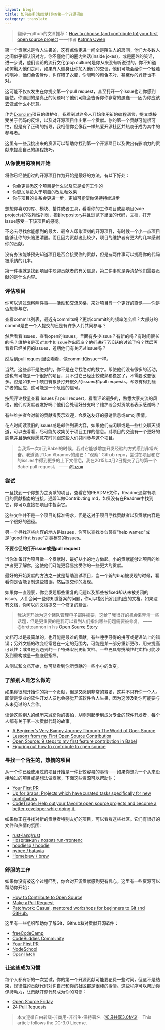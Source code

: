 ```yaml
---
layout: blogs
title: 如何选择(和贡献)你的第一个开源项目
category: translate
---
```

> 翻译于github的文章推荐：[How to choose (and contribute to) your first open source project](https://github.com/collections/choosing-projects)
 ——作者 [Katrina Owen](https://github.com/kytrinyx?page=2&tab=repositories)

第一个贡献总是令人生畏的，这有点像走进一间全是陌生人的房间，他们大多数人之间似乎都认识对方。你不懂他们的圈内笑话(inside jokes)，或是圈外的笑话，进一步说，他们谈论的流行文化(pop culture)是你从来没有听说过的。你不知道如何融入他们之间，如果有人侧身让你加入他们的交谈，他们可能会给你一个轻蔑的眼神，他们会告诉你，你穿错了衣服，你眼睛的颜色不对，甚至你的发音也不对。

这可能不仅仅发生在你提交第一个pull request，甚至打开一个issue也让你感到胆怯。你遇到的是真正的问题吗？他们可能会告诉你你非常的愚蠢——因为你应该去做点什么小玩意。

作为[Exercism](http://exercism.io)项目的维护者，我看到过许多人开始使用新的编程语言，提交或接受关于代码的反馈，以及对开源项目作出第一个贡献。你的第一个贡献可能很可怕，但是有了正确的指导，我相信你会像我一样热爱开源社区并热衷于成为其中的参与者。

这里有一些我挑出来的资源可以帮助你找到第一个开源项目以及做出有影响力的贡献来提高自己的编程技巧。

### 从你使用的项目开始
将你已经使用过的开源项目作为开始是最好的方法，有以下好处：

* 你会更熟悉这个项目是什么以及它是如何工作的
* 你更加能投入于项目的改进和效果
* 你与项目的关系会更进一步，更加可能使你保持持续进步

想想你喜欢的库、模块、插件或者工具，看看你的工作项目或副项目(side projects)的依赖性列表，找到repository并且浏览下里面的代码，文档，打开issue感受一下该项目的感觉。

不必去寻找你能想到的最大、最令人印象深刻的开源项目，有时候一个小一点项目能够让你的头脑更清醒。而且因为贡献者比较少，项目的维护者有更大的几率感谢你的贡献。

没有办法能够预先知道项目是否会接受你的贡献，但是有两件事可以提高你的代码被采纳的几率。

第一件事就是找到项目中欢迎贡献者的有关信息，第二件事就是弄清楚他们需要贡献的是什么内容。

### 评估项目
你可以通过观察两件事——活动和交流风格，来对项目有一个更好的直觉——你是否想参与它。

查看commits列表，最近有commits吗？更新commit的的频率怎么样？大部分的commit是由一个人提交的还是有许多人们共同参与？

然后看看issues，查看open的issues。里面有多少issue？有新的吗？有时间很长的吗？维护者是否对其中的issue作出回应？他们进行了活跃的讨论了吗？然后再看看已经关闭的issues，近期他们有关闭过issue吗？

然后到pull request里面看看，像commit和issue一样。

当然，这些都不是绝对的，你不是在寻找绝对的数字。即使他们没有很多的活动，这也有可能是一个很好的项目，只不过它已经比较成熟和稳定了，不需要改变很多。但是如果一个项目有很多打开很久的issues和pull requests，却没有得到维护者的回应，这可能是一个危险的信号。

按照评论数量查看 issues 和 pull request，看看评论最多的，熟悉大家交流的风格，他们对贡献者友好吗？他们会处理好分支吗？维护者会对贡献者表示感谢吗？

有些维护者会对新的贡献者表示欢迎，会发送友好的感谢信息或emoji表情。

花点时间读读旧的issues或是邮件列表内容，如果他们有闲聊或是一些社交聊天频道，可以去看看，尽可能的收集关于项目工作的信息。对项目的交流有一个更好的感觉并且确保你愿意花时间跟这些人们共同参与这个项目。

> 当我第一次听到Babel的时候，我对它能够增加开发经验的方式感到非常兴奋。我遵循了Dan Abramov的建议：“观察” Github repo，尝试在项目和它的issues中得到更多的上下文信息，我在2015年3月2日提交了我的第一个 Babel pull request。
—— [@hzoo](https://github.com/open-source/stories/hzoo)

### 尝试
一旦找到一个你想为之贡献的项目，查看它的README文件，Readme通常有项目的贡献指南的链接，通常叫做Contributing.md，如果没有在Readme中找到它，你可以直接在项目中搜索它。

这些文件并不是一个项目的标准需求，但是这对于项目寻找贡献者以及贡献内容是一个很好的途径。

另一个寻找这些内容的地方是issues，你可以查找类似带有“help wanted”或是“good first issue”之类标签的issues。

**不要仓促的打开issue或是pull request**

当你准备好为项目做一个贡献时，最好从小的地方做起。小的贡献能够让项目的维护者更了解你，这使他们可能更容易接受你的一些更大的贡献。

最好的开始贡献的方法之一就是帮助测试项目，当一个新的bug被发现的时候，看看你是否能复制这些错误，然后提交你的发现。

如果你一直观察，你会发现那些重复的问题以及那些被fixed却从未被关闭的issue。人们会问一些你知道答案的问题，你可以指引他们到相应的文档，如果没有文档，你可以向文档提交一个修复的建议。

>我决定开始为这个团队管理电子邮件摘要，这给了我很好的机会来弄清一些话题，但是更重要的是我可以看到人们指出哪些问题需要被修复。
—— @brettcannon in his [Open Source Story](https://github.com/open-source/stories/brettcannon)

文档可以是最简单的，也可能是最难的贡献。有些唾手可得的拼写或是语法上的错误；另外文档的改变经常是在一定的范围内，可能是某一部分重新更改，用来提高可读性；或者是为遇到的一个特殊案例更新文档。一些更具有挑战性的文档可能涉及到重构或是一些底层指导。

从测试和文档开始，你可以看到你所贡献的一些小小的改变。

### 了解别人是怎么做的
如果你很想开始你的第一个贡献，但是又感到非常的紧张，这并不只有你一个人。即使是专业的软件开发人员也会感觉开源软件令人生畏，因为这涉及到你可能要与从未见过的人合作。

读读这些别人的经历来减弱你的害怕，从刚刚起步到成为专业的软件开发者，每个人都有关于第一次贡献代码的故事。

* [A Beginner’s Very Bumpy Journey Through The World of Open Source](https://medium.freecodecamp.org/a-beginners-very-bumpy-journey-through-the-world-of-open-source-4d108d540b39)
* [Lessons from my First Open Source Contribution](https://dev.to/andy/lessons-from-my-first-open-source-contribution)
* [Open Source: 9 steps to my first feature contribution in Babel](https://maurobringolf.ch/2017/07/open-source-9-steps-to-my-first-feature-contribution-in-babel)
* [Figuring out how to contribute to open source](https://jvns.ca/blog/2017/08/06/contributing-to-open-source/)

### 寻找一个陌生的，热情的项目
从一个你已经使用过的项目开始是一件比较容易的事情——如果你想为一个从来没接触过的项目或是想法做贡献，下面这些资源可以帮助你：
* [Your First PR](https://yourfirstpr.github.io/)
* [Up for Grabs: Projects which have curated tasks specifically for new contributors](http://up-for-grabs.net/#/)
* [CodeTriage: Help out your favorite open source projects and become a better developer while doing it.](https://www.codetriage.com/)

如果你正在寻找对新的贡献者特别友好的项目，可以看看这些社区。它们有很好的文件和热情的氛围:

* [rust-lang/rust](https://github.com/rust-lang/rust)
* [HospitalRun / hospitalrun-frontend](https://github.com/HospitalRun/hospitalrun-frontend)
* [hoodiehq / hoodie](https://github.com/hoodiehq/hoodie)
* [pybee / batavia](https://github.com/pybee/batavia)
* [Homebrew / brew](https://github.com/Homebrew/brew)

### 舒服的工作
如果你没有被这个过程吓到，你会对开源贡献感到更有信心。这里有一些资源可以帮助你开始：
* [How to Contribute to Open Source](https://opensource.guide/how-to-contribute/)
* [Make a Pull Request](http://makeapullrequest.com/)
* [Patchwork: Casual, mentored workshops for beginners to Git and GitHub.](http://patchwork.github.io/)

这里有一些组织帮助你了解Git，Github和对贡献开源软件：
* [freeCodeCamp](https://github.com/freeCodeCamp)
* [CodeBuddies Community](https://github.com/codebuddiesdotorg)
* [Your First PR](https://github.com/yourfirstpr)
* [NodeSchool](https://github.com/nodeschool)
* [OpenHatch](https://github.com/openhatch)

### 让这些成为习惯
每个人都有新的一次尝试，你的第一个开源贡献可能要花费一些时间，但这不是结束，规律性的贡献代码对你自己和你的社区都是很棒的事情。这些程序可以帮助你保持动力，让贡献开源代码成为你的习惯：
* [Open Source Friday](https://github.com/ossfriday)
* [24 Pull Requests](https://github.com/24pullrequests)

> 本文遵循自由转载-非商用-非衍生-保持署名（[知识共享3.0协议](https://creativecommons.org/licenses/by-nc-nd/3.0/deed.zh)）
This article follows the CC-3.0 License.